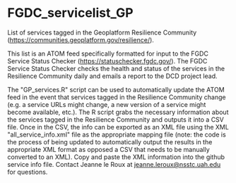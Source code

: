 # FGDC_servicelist_GP
List of services tagged in the Geoplatform Resilience Community (https://communities.geoplatform.gov/resilience/).

This list is an ATOM feed specifically formatted for input to the FGDC Service Status Checker (https://statuschecker.fgdc.gov/). The FGDC Service Status Checker checks the health and status of the services in the Resilience Community daily and emails a report to the DCD project lead.

The "GP_services.R" script can be used to automatically update the ATOM feed in the event that services tagged in the Resilience Community change (e.g. a service URLs might change, a new version of a service might become available, etc.). The R script grabs the necessary information about the services tagged
in the Resilience Community and outputs it into a CSV file. Once in the CSV, the info can be exported as an XML file using the XML
"all_service_info.xml" file as the appropriate mapping file (note: the code is the process of being updated to automatically output the results in the appropriate XML format as opposed a CSV that needs to be manually converted to an XML). Copy and paste the XML information
into the github service info file. 
Contact Jeanne le Roux at jeanne.leroux@nsstc.uah.edu for questions.
